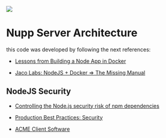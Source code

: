 ![](![](https://github.com/Nupp/nuppdb/raw/master/NuppLogo.png))
# Nupp Server Architecture

this code was developed by following the next references:

- [Lessons from Building a Node App in Docker](http://jdlm.info/articles/2016/03/06/lessons-building-node-app-docker.html)

- [Jaco Labs: NodeJS + Docker => The Missing Manual](http://blog.getjaco.com/jaco-labs-nodejs-docker-missing-manual/)

## NodeJS Security

- [Controlling the Node.js security risk of npm dependencies](https://blog.risingstack.com/controlling-node-js-security-risk-npm-dependencies/)

- [Production Best Practices: Security](https://expressjs.com/en/advanced/best-practice-security.html)

- [ACME Client Software](https://letsencrypt.org/docs/client-options/)
